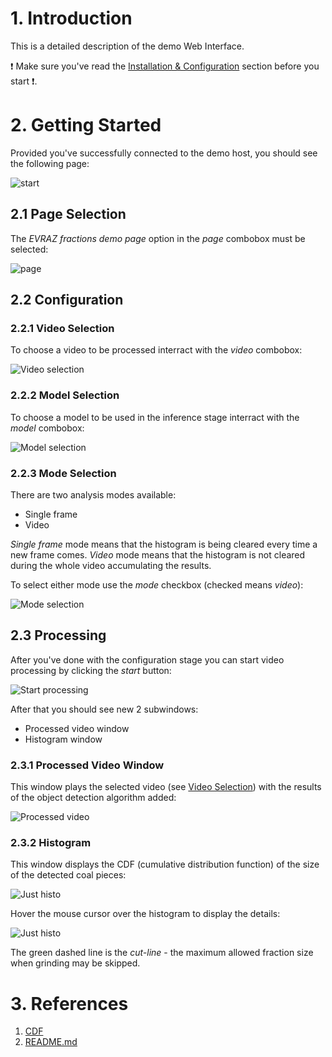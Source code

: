 # 1. Introduction

This is a detailed description of the demo Web Interface.

:exclamation: Make sure you've read the [Installation & Configuration](https://github.com/comptech-winter-school/coal-composition-control/tree/doc#installation--configuration) section before you start :exclamation:.

# 2. Getting Started

Provided you've successfully connected to the demo host, you should see the following page:

![start](../diagrams/ug/evraz_demo_page.png)

## 2.1 Page Selection

The _EVRAZ fractions demo page_ option in the _page_ combobox must be selected:

![page](../diagrams/ug/evraz_demo_page_selection.png)

## 2.2 Configuration

### 2.2.1 Video Selection

To choose a video to be processed interract with the _video_ combobox:

![Video selection](../diagrams/ug/evraz_demo_video.png)

### 2.2.2 Model Selection

To choose a model to be used in the inference stage interract with the _model_ combobox:

![Model selection](../diagrams/ug/evraz_demo_model.png)

### 2.2.3 Mode Selection

There are two analysis modes available:

- Single frame
- Video

_Single frame_ mode means that the histogram is being cleared every time a new frame comes.
_Video_ mode means that the histogram is not cleared during the whole video accumulating the results.

To select either mode use the _mode_ checkbox (checked means _video_):

![Mode selection](../diagrams/ug/evraz_demo_update.png)

## 2.3 Processing

After you've done with the configuration stage you can start video processing by clicking the _start_ button:

![Start processing](../diagrams/ug/evraz_demo_start.png)

After that you should see new 2 subwindows:

- Processed video window
- Histogram window

### 2.3.1 Processed Video Window

This window plays the selected video (see [Video Selection](#video-selection)) with the results of the object detection
algorithm added:

![Processed video](../diagrams/ug/evraz_demo_rcnn.png)

### 2.3.2 Histogram

This window displays the CDF (cumulative distribution function) of the size of the detected coal pieces:

![Just histo](../diagrams/ug/evraz_demo_just_histo.png)

Hover the mouse cursor over the histogram to display the details:

![Just histo](../diagrams/ug/evraz_demo_histo.png)

The green dashed line is the _cut-line_ - the maximum allowed fraction size when grinding may be skipped.

# 3. References

1. [CDF](https://en.wikipedia.org/wiki/Cumulative_distribution_function)
2. [README.md](https://github.com/comptech-winter-school/coal-composition-control/blob/doc/README.md)
